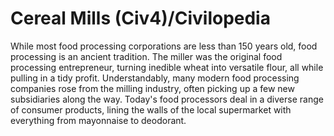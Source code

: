 # Cereal Mills (Civ4)/Civilopedia

While most food processing corporations are less than 150 years old, food processing is an ancient tradition. The miller was the original food processing entrepreneur, turning inedible wheat into versatile flour, all while pulling in a tidy profit. Understandably, many modern food processing companies rose from the milling industry, often picking up a few new subsidiaries along the way. Today's food processors deal in a diverse range of consumer products, lining the walls of the local supermarket with everything from mayonnaise to deodorant.
